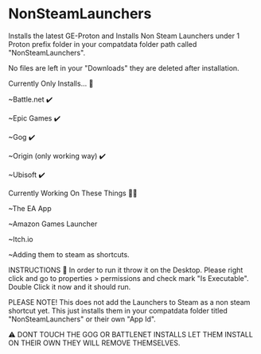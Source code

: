 # NonSteamLaunchers
Installs the latest GE-Proton and Installs Non Steam Launchers under 1 Proton prefix folder in your compatdata folder path called "NonSteamLaunchers".

No files are left in your "Downloads" they are deleted after installation. 
 
Currently Only Installs... 👀 

  ~Battle.net ✔️ 
  
  ~Epic Games ✔️ 
  
  ~Gog ✔️ 
  
  ~Origin (only working way) ✔️ 
  
  ~Ubisoft ✔️ 



Currently Working On These Things 👷‍♂️ 

  ~The EA App 
  
  ~Amazon Games Launcher 
  
  ~Itch.io
  
  ~Adding them to steam as shortcuts.



INSTRUCTIONS 📝 
In order to run it throw it on the Desktop. 
Please right click and go to properties > permissions and check mark "Is Executable". Double Click it now and it should run.



PLEASE NOTE!
This does not add the Launchers to Steam as a non steam shortcut yet. This just installs them in your compatdata folder titled "NonSteamLaunchers" or their own "App Id".


⚠️ 
DONT TOUCH THE GOG OR BATTLENET INSTALLS LET THEM INSTALL ON THEIR OWN THEY WILL REMOVE THEMSELVES.
